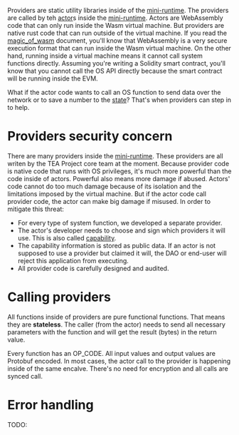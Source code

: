 Providers are static utility libraries inside of the [mini-runtime](mini-runtime.md). The providers are called by teh [actor](actor.md)s inside the [mini-runtime](mini-runtime.md). Actors are WebAssembly code that can only run inside the Wasm virtual machine. But providers are native rust code that can run outside of the virtual machine. If you read the [magic_of_wasm](magic_of_wasm.md) document, you'll know that WebAssembly is a very secure execution format that can run inside the Wasm virtual machine. On the other hand, running inside a virtual machine means it cannot call system functions directly. Assuming you're writing a Solidity smart contract, you'll know that you cannot call the OS API directly because the smart contract will be running inside the EVM. 

What if the actor code wants to call an OS function to send data over the network or to save a number to the [state](state.md)? That's when providers can step in to help.

# Providers security concern

There are many providers inside the [mini-runtime](mini-runtime.md). These providers are all writen by the TEA Project core team at the moment. Because provider code is native code that runs with OS privileges, it's much more powerful than the code inside of actors. Powerful also means more damage if abused. Actors' code cannot do too much damage because of its isolation and the limitations imposed by the virtual machine. But if the actor code call provider code, the actor can make big damage if misused. In order to mitigate this threat:

* For every type of system function, we developed a separate provider.
* The actor's developer needs to choose and sign which providers it will use. This is also called [capability](capability.md).
* The capability information is stored as public data. If an actor is not supposed to use a provider but claimed it will, the DAO or end-user will reject this application from executing.
* All provider code is carefully designed and audited.

# Calling providers

All functions inside of providers are pure functional functions. That means they are **stateless**. The caller (from the actor) needs to send all necessary parameters with the function and will get the result (bytes) in the return value.

Every function has an OP_CODE. All input values and output values are Protobuf encoded. In most cases, the actor call to the provider is happening inside of the same encalve. There's no need for encryption and all calls are synced call.

# Error handling

TODO:
